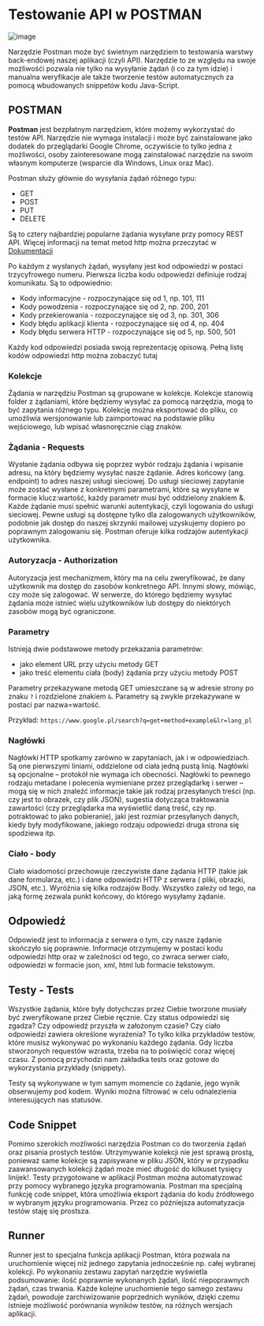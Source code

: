 # Testowanie API w POSTMAN

![image](https://user-images.githubusercontent.com/116351258/229900923-418f1965-35cc-4fa4-8881-f267c44f143c.png)

Narzędzie Postman może być świetnym narzędziem to testowania warstwy back-endowej naszej aplikacji (czyli API). Narzędzie to ze względu na swoje możliwośći pozwala nie tylko na wysyłanie żądań (i co za tym idzie) i manualna weryfikacje ale także tworzenie testów automatycznych za pomocą wbudowanych snippetów kodu Java-Script.

## POSTMAN
**Postman** jest bezpłatnym narzędziem, które możemy wykorzystać do testów API. Narzędzie nie wymaga instalacji i może być zainstalowane jako dodatek do przeglądarki Google Chrome, oczywiście to tylko jedna z możliwości, osoby zainteresowane mogą zainstalować narzędzie na swoim własnym komputerze (wsparcie dla Windows, Linux oraz Mac).

Postman służy głównie do wysyłania żądań różnego typu:
* GET
* POST
* PUT
* DELETE

Są to cztery najbardziej popularne żądania wysyłane przy pomocy REST API. Więcej informacji na temat metod http można przeczytać w [Dokumentacji](https://developer.mozilla.org/en-US/docs/Web/HTTP/Methods)

Po każdym z wysłanych żądań, wysyłany jest kod odpowiedzi w postaci trzycyfrowego numeru. Pierwsza liczba kodu odpowiedzi definiuje rodzaj komunikatu. Są to odpowiednio:
* Kody informacyjne - rozpoczynające się od 1, np. 101, 111
* Kody powodzenia - rozpoczynające się od 2, np. 200, 201
* Kody przekierowania - rozpoczynające się od 3, np. 301, 306
* Kody błędu aplikacji klienta - rozpoczynające się od 4, np. 404
* Kody błędu serwera HTTP - rozpoczynające się od 5, np. 500, 501

Każdy kod odpowiedzi posiada swoją reprezentację opisową. Pełną listę kodów odpowiedzi http można zobaczyć tutaj

### Kolekcje
Żądania w narzędziu Postman są grupowane w kolekcje. Kolekcje stanowią folder z żądaniami, które będziemy wysyłać za pomocą narzędzia, mogą to być zapytania różnego typu. Kolekcję można eksportować do pliku, co umożliwia wersjonowanie lub zaimportować na podstawie pliku wejściowego, lub wpisać własnoręcznie ciąg znaków.

### Żądania - Requests
Wysłanie żądania odbywa się poprzez wybór rodzaju żądania i wpisanie adresu, na który będziemy wysyłać nasze żądanie. Adres końcowy (ang. endpoint) to adres naszej usługi sieciowej. Do usługi sieciowej zapytanie może zostać wysłane z konkretnymi parametrami, które są wysyłane w formacie klucz:wartość, każdy parametr musi być oddzielony znakiem &.
Każde żądanie musi spełnić warunki autentykacji, czyli logowania do usługi sieciowej. Pewne usługi są dostępne tylko dla zalogowanych użytkowników, podobnie jak dostęp do naszej skrzynki mailowej uzyskujemy dopiero po poprawnym zalogowaniu się. Postman oferuje kilka rodzajów autentykacji użytkownika.

### Autoryzacja - Authorization
Autoryzacja jest mechanizmem, który ma na celu zweryfikować, że dany użytkownik ma dostęp do zasobów konkretnego API. Innymi słowy, mówiąc, czy może się zalogować. W serwerze, do którego będziemy wysyłać żądania może istnieć wielu użytkowników lub dostępy do niektórych zasobów mogą być ograniczone.

### Parametry
Istnieją dwie podstawowe metody przekazania parametrów:
* jako element URL przy użyciu metody GET
* jako treść elementu ciała (body) żądania przy użyciu metody POST

Parametry przekazywane metodą GET umieszczane są w adresie strony po znaku `?` i rozdzielone znakiem `&`. Parametry są zwykle przekazywane w postaci par nazwa=wartość.

Przykład:
`https://www.google.pl/search?q=get+method+example&lr=lang_pl`

### Nagłówki
Nagłówki HTTP spotkamy zarówno w zapytaniach, jak i w odpowiedziach. Są one pierwszymi liniami, oddzielone od ciała jedną pustą linią. Nagłówki są opcjonalne – protokół nie wymaga ich obecności. Nagłówki to pewnego rodzaju metadane i polecenia wymieniane przez przeglądarkę i serwer – mogą się w nich znaleźć informacje takie jak rodzaj przesyłanych treści (np. czy jest to obrazek, czy plik JSON), sugestia dotycząca traktowania zawartości (czy przeglądarka ma wyświetlić daną treść, czy np. potraktować to jako pobieranie), jaki jest rozmiar przesyłanych danych, kiedy były modyfikowane, jakiego rodzaju odpowiedzi druga strona się spodziewa itp.

### Ciało - body
Ciało wiadomości przechowuje rzeczywiste dane żądania HTTP (takie jak dane formularza, etc.) i dane odpowiedzi HTTP z serwera ( pliki, obrazki, JSON, etc.). Wyróżnia się kilka rodzajów Body. Wszystko zależy od tego, na jaką formę zezwala punkt końcowy, do którego wysyłamy żądanie.

## Odpowiedź
Odpowiedź jest to informacja z serwera o tym, czy nasze żądanie skończyło się poprawnie. Informacje otrzymujemy w postaci kodu odpowiedzi http oraz w zależności od tego, co zwraca serwer ciało, odpowiedzi w formacie json, xml, html lub formacie tekstowym.

## Testy - Tests
Wszystkie żądania, które były dotychczas przez Ciebie tworzone musiały być zweryfikowane przez Ciebie ręcznie. Czy status odpowiedzi się zgadza? Czy odpowiedź przyszła w założonym czasie? Czy ciało odpowiedzi zawiera określone wyrażenia? To tylko kilka przykładów testów, które musisz wykonywać po wykonaniu każdego żądania. Gdy liczba stworzonych requestów wzrasta, trzeba na to poświęcić coraz więcej czasu. Z pomocą przychodzi nam zakładka tests oraz gotowe do wykorzystania przykłady (snippety).

Testy są wykonywane w tym samym momencie co żądanie, jego wynik obserwujemy pod kodem. Wyniki można filtrować w celu odnalezienia interesujących nas statusów.

## Code Snippet
Pomimo szerokich możliwości narzędzia Postman co do tworzenia żądań oraz pisania prostych testów. Utrzymywanie kolekcji nie jest sprawą prostą, ponieważ same kolekcje są zapisywane w pliku JSON, który w przypadku zaawansowanych kolekcji żądań może mieć długość do kilkuset tysięcy linijek!. Testy przygotowane w aplikacji Postman można automatyzować przy pomocy wybranego języka programowania. Postman ma specjalną funkcję code snippet, która umożliwia eksport żądania do kodu źródłowego w wybranym języku programowania. Przez co późniejsza automatyzacja testów staję się prostsza.

## Runner
Runner jest to specjalna funkcja aplikacji Postman, która pozwala na uruchomienie więcej niż jednego zapytania jednocześnie np. całej wybranej kolekcji. Po wykonaniu zestawu zapytań narzędzie wyświetla podsumowanie: ilość poprawnie wykonanych żądań, ilość niepoprawnych żądań, czas trwania. Każde kolejne uruchomienie tego samego zestawu żądań, powoduje zarchiwizowanie poprzednich wyników, dzięki czemu istnieje możliwość porównania wyników testów, na różnych wersjach aplikacji.
